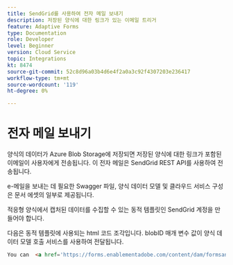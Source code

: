 ```yaml
---
title: SendGrid를 사용하여 전자 메일 보내기
description: 저장된 양식에 대한 링크가 있는 이메일 트리거
feature: Adaptive Forms
type: Documentation
role: Developer
level: Beginner
version: Cloud Service
topic: Integrations
kt: 8474
source-git-commit: 52c8d96a03b4d6e4f2a0a3c92f4307203e236417
workflow-type: tm+mt
source-wordcount: '119'
ht-degree: 0%

---
```


# 전자 메일 보내기

양식의 데이터가 Azure Blob Storage에 저장되면 저장된 양식에 대한 링크가 포함된 이메일이 사용자에게 전송됩니다. 이 전자 메일은 SendGrid REST API를 사용하여 전송됩니다.

e-메일을 보내는 데 필요한 Swagger 파일, 양식 데이터 모델 및 클라우드 서비스 구성은 문서 에셋의 일부로 제공됩니다.

적응형 양식에서 캡처된 데이터를 수집할 수 있는 동적 템플릿인 SendGrid 계정을 만들어야 합니다.


다음은 동적 템플릿에 사용되는 html 코드 조각입니다. blobID 매개 변수 값이 양식 데이터 모델 호출 서비스를 사용하여 전달됩니다.

```html
You can  <a href='https://forms.enablementadobe.com/content/dam/formsanddocuments/azureportalstorage/creditcardapplication/jcr:content?wcmmode=disabled&ampguid={{blobID}}'>access your application here</a> and complete it.
```


